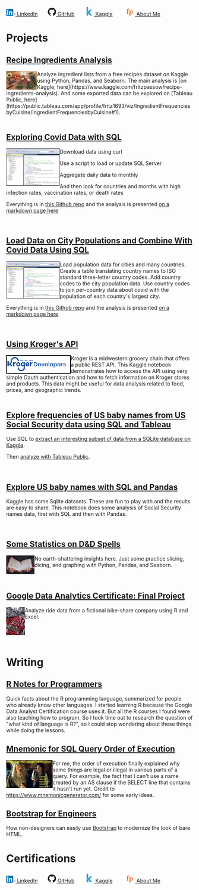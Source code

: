 [![LinkedIn icon](linkedin.png) LinkedIn](https://www.linkedin.com/in/fredrich-passow-4789146)
 &nbsp; &nbsp; &nbsp; 
[![GitHub icon](github.png) GitHub](https://github.com/fpassow)
 &nbsp; &nbsp; &nbsp; 
 [![Kaggle icon](kaggle_icon.png) Kaggle](https://www.kaggle.com/fritzpassow/code)
  &nbsp; &nbsp; &nbsp; 
[![me](fp.png) About Me](about_me.html)

# Projects

## [Recipe Ingredients Analysis](https://www.kaggle.com/fritzpassow/recipe-ingredients-analysis)
<img align="left" src="katie-smith-uQs1802D0CQ-unsplash_SMALLER.jpg">
Analyze ingredient lists from a free recipes dataset on Kaggle using Python, Pandas, and Seaborn. The main analysis is [on Kaggle, here](https://www.kaggle.com/fritzpassow/recipe-ingredients-analysis). And some exported data can be explored on [Tableau Public, here](https://public.tableau.com/app/profile/fritz1693/viz/IngredientFrequenciesbyCuisine/IngredientFrequenciesbyCuisine#1).
<br clear="left"/>

<br/>

## [Exploring Covid Data with SQL](https://fpassow.github.io/world_data/owid_covid/queries_and_results.html)
<img align="left" src="ssms.png">
Download data using curl

Use a script to load or update SQL Server

Aggregate daily data to monthly

And then look for countries and months with high infection rates, vaccination rates, or death rates

Everything is in [this Github repo](https://github.com/fpassow/world_data/tree/main/owid_covid) and the analysis is presented 
[on a markdown page here](https://fpassow.github.io/world_data/owid_covid/queries_and_results.html)
<br clear="left"/>

<br/>

## [Load Data on City Populations and Combine With Covid Data Using SQL](https://fpassow.github.io/world_data/city_populations/cities_queries_and_results.html)
<img align="left" src="ssms.png">
Load population data for cities and many countries. Create a table translating country names to ISO standard three-letter country codes.
Add country codes to the city population data. Use country codes to join per-country data about covid with the population 
of each country's largest city. 

Everything is in [this Github repo](https://github.com/fpassow/world_data/tree/main/city_populations) and the analysis is presented 
[on a markdown page here](https://fpassow.github.io/world_data/city_populations/cities_queries_and_results.html)
<br clear="left"/>

<br/>

## [Using Kroger's API](https://www.kaggle.com/code/fritzpassow/using-kroger-s-api)
<img align="left" src="kroger_dev_logo.png">
Kroger is a midwestern grocery chain that offers a public REST API. This Kaggle notebook demonstrates how to access the API using very simple Oauth authentication and how to fetch information on Kroger stores and products. This data might be useful for data analysis related to food, prices, and geographic trends.
<br clear="left"/>

<br/>

## [Explore frequencies of US baby names from US Social Security data using SQL and Tableau](https://www.kaggle.com/fritzpassow/baby-names-sql-and-tableau)
Use SQL to [extract an interesting subset of data from a SQLite database on Kaggle](https://www.kaggle.com/fritzpassow/baby-names-sql-and-tableau). 

Then [analyze with Tableau Public](https://public.tableau.com/app/profile/fritz1693/viz/BabyNamesbyStateandYear/BabyNamesbyStateandYear). 

<br/>

## [Explore US baby names with SQL and Pandas](https://www.kaggle.com/fritzpassow/explore-us-baby-names-with-sql-and-pandas)
Kaggle has some Sqlite datasets. These are fun to play with and the results are easy to share. This notebook does some analysis of Social Security names data, first with SQL and then with Pandas.
<br clear="left"/>

<br/>

## [Some Statistics on D&D Spells](https://www.kaggle.com/fritzpassow/some-statistics-on-d-d-spells)
<img align="left" src="annie-spratt-wseixWvrsD4-unsplash_SMALLER.jpg">
No earth-shattering insights here. Just some practice slicing, dicing, and graphing with Python, Pandas, and Seaborn.
<br clear="left"/>

<br/>

## [Google Data Analytics Certificate: Final Project](https://fpassow.github.io/google_cert_project/)
<img align="left" src="who-s-denilo-GxEC8q7lm-M-unsplash_SMALLER.jpg">
Analyze ride data from a fictional bike-share company using R and Excel.
<br clear="left"/>

<br/>

# Writing

## [R Notes for Programmers](https://docs.google.com/document/d/1G2h8k4SuW2E9RkhKtU9p3ehNwLWADwG2YjW7fM46O60/edit?usp=sharing)
Quick facts about the R programming language, summarized for people who already know other languages. I started learning R because the Google
Data Analyst Certification course uses it. But all the R courses I found were also teaching how to program. So I took time out to
research the question of "what kind of language is R?", so I could stop wondering about these things while doing the lessons.

## [Mnemonic for SQL Query Order of Execution](SQL_execution_order_mnemonic.jpg)
[<img align="left" src="sql_mnemonic_small.jpg">](SQL_execution_order_mnemonic.jpg)
For me, the order of execution finally explained why some things are legal or illegal in various parts of a query. For example, the fact that I can't use a name created by an AS clause if the SELECT line that contains it hasn't run yet. Credit to https://www.mnemonicgenerator.com/ for some early ideas.

## [Bootstrap for Engineers](https://fpassow.github.io/bootstrap4engineers.html)
How non-designers can easily use [Bootstrap](https://getbootstrap.com) to modernize the look
of bare HTML.

# Certifications

<div data-iframe-width="150" data-iframe-height="270" data-share-badge-id="82415c22-7347-4342-8dbe-bcdff5d6cefb" data-share-badge-host="https://www.credly.com"></div><script type="text/javascript" async src="//cdn.credly.com/assets/utilities/embed.js"></script>



[![LinkedIn icon](linkedin.png) LinkedIn](https://www.linkedin.com/in/fredrich-passow-4789146)
 &nbsp; &nbsp; &nbsp; 
[![GitHub icon](github.png) GitHub](https://github.com/fpassow)
 &nbsp; &nbsp; &nbsp; 
 [![Kaggle icon](kaggle_icon.png) Kaggle](https://www.kaggle.com/fritzpassow/code)
  &nbsp; &nbsp; &nbsp; 
[![me](fp.png) About Me](about_me.html)
